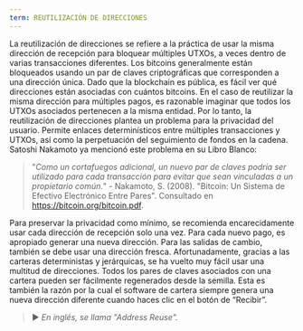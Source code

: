 ```yaml
---
term: REUTILIZACIÓN DE DIRECCIONES
---
```


La reutilización de direcciones se refiere a la práctica de usar la misma dirección de recepción para bloquear múltiples UTXOs, a veces dentro de varias transacciones diferentes. Los bitcoins generalmente están bloqueados usando un par de claves criptográficas que corresponden a una dirección única. Dado que la blockchain es pública, es fácil ver qué direcciones están asociadas con cuántos bitcoins. En el caso de reutilizar la misma dirección para múltiples pagos, es razonable imaginar que todos los UTXOs asociados pertenecen a la misma entidad. Por lo tanto, la reutilización de direcciones plantea un problema para la privacidad del usuario. Permite enlaces determinísticos entre múltiples transacciones y UTXOs, así como la perpetuación del seguimiento de fondos en la cadena. Satoshi Nakamoto ya mencionó este problema en su Libro Blanco:

> "*Como un cortafuegos adicional, un nuevo par de claves podría ser utilizado para cada transacción para evitar que sean vinculadas a un propietario común.*" - Nakamoto, S. (2008). "Bitcoin: Un Sistema de Efectivo Electrónico Entre Pares". Consultado en https://bitcoin.org/bitcoin.pdf.

Para preservar la privacidad como mínimo, se recomienda encarecidamente usar cada dirección de recepción solo una vez. Para cada nuevo pago, es apropiado generar una nueva dirección. Para las salidas de cambio, también se debe usar una dirección fresca. Afortunadamente, gracias a las carteras deterministas y jerárquicas, se ha vuelto muy fácil usar una multitud de direcciones. Todos los pares de claves asociados con una cartera pueden ser fácilmente regenerados desde la semilla. Esta es también la razón por la cual el software de cartera siempre genera una nueva dirección diferente cuando haces clic en el botón de “Recibir”.

> ► *En inglés, se llama "Address Reuse".*